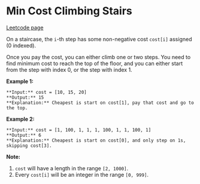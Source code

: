 # Min Cost Climbing Stairs
[Leetcode page](https://leetcode.com/problems/min-cost-climbing-stairs/description)

On a staircase, the `i`-th step has some non-negative cost `cost[i]` assigned
(0 indexed).

Once you pay the cost, you can either climb one or two steps. You need to find
minimum cost to reach the top of the floor, and you can either start from the
step with index 0, or the step with index 1.

**Example 1:**  

    
    
    **Input:** cost = [10, 15, 20]
    **Output:** 15
    **Explanation:** Cheapest is start on cost[1], pay that cost and go to the top.
    

**Example 2:**  

    
    
    **Input:** cost = [1, 100, 1, 1, 1, 100, 1, 1, 100, 1]
    **Output:** 6
    **Explanation:** Cheapest is start on cost[0], and only step on 1s, skipping cost[3].
    

**Note:**  

  1. `cost` will have a length in the range `[2, 1000]`.
  2. Every `cost[i]` will be an integer in the range `[0, 999]`.

